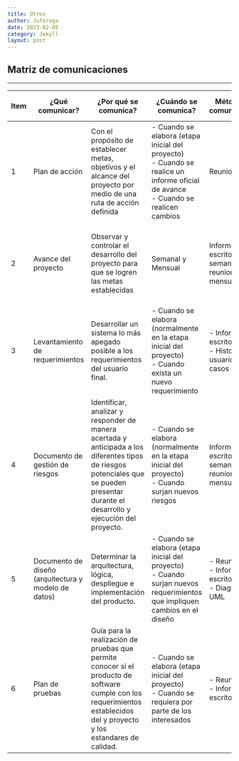 ```yaml
---
title: Otros
author: Juferoga
date: 2023-02-05
category: Jekyll
layout: post
---
```


## Matriz de comunicaciones
---

<table>
  <thead>
    <tr>
      <th>Item</th>
      <th>¿Qué comunicar?</th>
      <th>¿Por qué se comunica?</th>
      <th>¿Cuándo se comunica?</th>
      <th>Método de comunicación</th>
      <th>¿Quién comunica?</th>
      <th>¿A quién se comunica?</th>
      <th>¿Quién aprueba?</th>
    </tr>
  </thead>
  <tbody>
    <tr>
      <td>1</td>
      <td>Plan de acción</td>
      <td>Con el propósito de establecer metas, objetivos y el alcance del proyecto por medio de una ruta de acción definida</td>
      <td>- Cuando se elabora (etapa inicial del proyecto)<br>- Cuando se realice un informe oficial de avance<br>- Cuando se realicen cambios</td>
      <td>Reuniones</td>
      <td>Lider<br>Lider de planeación<br>SCRUM Master<br></td>
      <td>A las partes interesadas</td>
      <td>Interventor</td>
    </tr>
    <tr>
      <td>2</td>
      <td>Avance del proyecto</td>
      <td>Observar y controlar el desarrollo del proyecto para que se logren las metas establecidas</td>
      <td>Semanal y Mensual</td>
      <td>Informes escritos semanales y reuniones mensuales</td>
      <td>Lider<br>Lider de desarrollo<br>Lider de calidad<br>Lider de soporte<br>SCRUM Master</td>
      <td>A las partes interesadas</td>
      <td>Interventor</td>
    </tr>
    <tr>
      <td>3</td>
      <td>Levantamiento de requerimientos</td>
      <td> Desarrollar un sistema lo más apegado posible a los requerimientos del usuario final.</td>
      <td>- Cuando se elabora (normalmente en la etapa inicial del proyecto)<br>-  Cuando exista un nuevo requerimiento </td>
      <td>- Informes escritos<br>- Historias de usuario o casos de uso </td>
      <td>Lider<br>Lider de desarrollo<br>Lider de calidad</td>
      <td>A las partes interesadas</td>
      <td>Interventor</td>
    </tr>
    <tr>
      <td>4</td>
      <td>Documento de gestión de riesgos</td>
      <td>Identificar, analizar y responder de manera acertada y anticipada a los diferentes tipos de riesgos potenciales que se pueden presentar durante el desarrollo y ejecución del proyecto.</td>
      <td>- Cuando se elabora (normalmente en la etapa inicial del proyecto)<br>- Cuando surjan nuevos riesgos</td>
      <td>Informes escritos semanales y reuniones mensuales</td>
      <td>Lider<br>Lider de desarrollo<br>Lider de calidad<br>Lider de soporte</td>
      <td>A las partes interesadas</td>
      <td>Interventor</td>
    </tr>
    <tr>
      <td>5</td>
      <td>Documento de diseño (arquitectura y modelo de datos)</td>
      <td>Determinar la arquitectura, lógica, despliegue e implementación del producto.</td>
      <td>- Cuando se elabora (etapa inicial del proyecto) <br>- Cuando surjan nuevos requerimientos que impliquen cambios en el diseño </td>
      <td>- Reuniones<br>- Informes escritos<br>- Diagramas UML</td>
      <td>Lider<br>Lider de desarrollo<br>Lider de calidad<br>Lider de soporte</td>
      <td>A las partes interesadas</td>
      <td>Interventor</td>
    </tr>
    <tr>
      <td>6</td>
      <td>Plan de pruebas</td>
      <td>Guía para la realización de pruebas que permite conocer si el producto de software cumple con los requerimientos establecidos del y proyecto y los estandares de calidad.</td>
      <td>- Cuando se elabora (etapa inicial del proyecto)<br>- Cuando se requiera por parte de los<br>interesados</td>
      <td>- Reuniones <br>- Informes escritos</td>
      <td>Lider<br>Lider de desarrollo<br>Lider de calidad<br>Lider de soporte<br>SCRUM Master</td>
      <td>A las partes interesadas</td>
      <td>Interventor</td>
    </tr>
  </tbody>
</table>